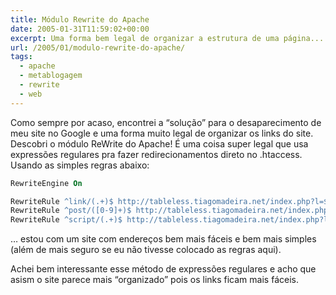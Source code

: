 ```yaml
---
title: Módulo Rewrite do Apache
date: 2005-01-31T11:59:02+00:00
excerpt: Uma forma bem legal de organizar a estrutura de uma página...
url: /2005/01/modulo-rewrite-do-apache/
tags:
  - apache
  - metablogagem
  - rewrite
  - web
---
```


Como sempre por acaso, encontrei a “solução” para o desaparecimento de meu site no Google e uma forma muito legal de organizar os links do site. Descobri o módulo ReWrite do Apache! É uma coisa super legal que usa expressões regulares pra fazer redirecionamentos direto no .htaccess. Usando as simples regras abaixo:

```apache
RewriteEngine On

RewriteRule ^link/(.+)$ http://tableless.tiagomadeira.net/index.php?l=$1
RewriteRule ^post/([0-9]+)$ http://tableless.tiagomadeira.net/index.php?l=artigo&id=$1
RewriteRule ^script/(.+)$ http://tableless.tiagomadeira.net/index.php?l=script&script=$1
```

… estou com um site com endereços bem mais fáceis e bem mais simples (além de mais seguro se eu não tivesse colocado as regras aqui).

Achei bem interessante esse método de expressões regulares e acho que asism o site parece mais “organizado” pois os links ficam mais fáceis.

